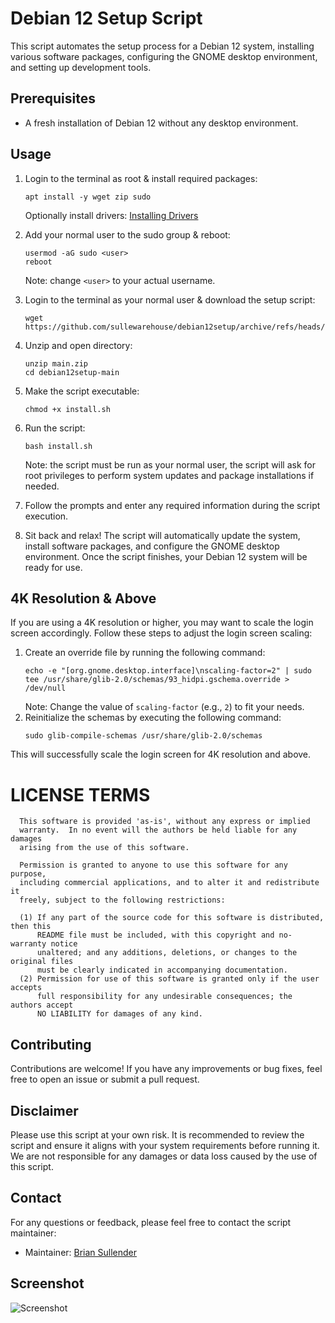 # Debian 12 Setup Script

This script automates the setup process for a Debian 12 system, installing various software packages, configuring the GNOME desktop environment, and setting up development tools.

## Prerequisites

- A fresh installation of Debian 12 without any desktop environment.

## Usage

1. Login to the terminal as root & install required packages:
   ```shell
   apt install -y wget zip sudo
   ```
   Optionally install drivers: [Installing Drivers](drivers.md)
2. Add your normal user to the sudo group & reboot:
   ```shell
   usermod -aG sudo <user>
   reboot
   ```
   Note: change `<user>` to your actual username.
3. Login to the terminal as your normal user & download the setup script:
   ```shell
   wget https://github.com/sullewarehouse/debian12setup/archive/refs/heads/main.zip
   ```
4. Unzip and open directory:
   ```shell
   unzip main.zip
   cd debian12setup-main
   ```
5. Make the script executable:
   ```shell
   chmod +x install.sh
   ```
6. Run the script:
   ```shell
   bash install.sh
   ```
   Note: the script must be run as your normal user, the script will ask for root privileges to perform system updates and package installations if needed.

7. Follow the prompts and enter any required information during the script execution.

8. Sit back and relax! The script will automatically update the system, install software packages, and configure the GNOME desktop environment. Once the script finishes, your Debian 12 system will be ready for use.

## 4K Resolution & Above

If you are using a 4K resolution or higher, you may want to scale the login screen accordingly. Follow these steps to adjust the login screen scaling:

1. Create an override file by running the following command:
   ```shell
   echo -e "[org.gnome.desktop.interface]\nscaling-factor=2" | sudo tee /usr/share/glib-2.0/schemas/93_hidpi.gschema.override > /dev/null
   ```
   Note: Change the value of `scaling-factor` (e.g., `2`) to fit your needs.
2. Reinitialize the schemas by executing the following command:
   ```shell
   sudo glib-compile-schemas /usr/share/glib-2.0/schemas
   ```

This will successfully scale the login screen for 4K resolution and above.

LICENSE TERMS
=============
```
  This software is provided 'as-is', without any express or implied
  warranty.  In no event will the authors be held liable for any damages
  arising from the use of this software.
  
  Permission is granted to anyone to use this software for any purpose,
  including commercial applications, and to alter it and redistribute it
  freely, subject to the following restrictions:
  
  (1) If any part of the source code for this software is distributed, then this
      README file must be included, with this copyright and no-warranty notice
      unaltered; and any additions, deletions, or changes to the original files
      must be clearly indicated in accompanying documentation.
  (2) Permission for use of this software is granted only if the user accepts
      full responsibility for any undesirable consequences; the authors accept
      NO LIABILITY for damages of any kind.
```

## Contributing

Contributions are welcome! If you have any improvements or bug fixes, feel free to open an issue or submit a pull request.

## Disclaimer

Please use this script at your own risk. It is recommended to review the script and ensure it aligns with your system requirements before running it. We are not responsible for any damages or data loss caused by the use of this script.

## Contact

For any questions or feedback, please feel free to contact the script maintainer:

- Maintainer: [Brian Sullender](https://github.com/b-sullender)

## Screenshot

![Screenshot](screenshot.png)

